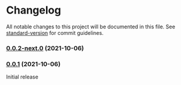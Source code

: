 # Changelog

All notable changes to this project will be documented in this file. See [standard-version](https://github.com/conventional-changelog/standard-version) for commit guidelines.

### [0.0.2-next.0](https://github.com/Scitizen/nest-casl/compare/v0.0.1...v0.0.2-next.0) (2021-10-06)

### [0.0.1](https://github.com/Scitizen/nest-casl/compare/78f16a2f9e103be41b9d6a872f547eb54bc0d80e...v0.0.1) (2021-10-06)

Initial release
